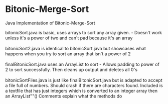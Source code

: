 # Bitonic-Merge-Sort
Java Implementation of Bitonic-Merge-Sort

bitonicSort.java is basic, uses arrays to sort any array given. - Doesn't work unless it's a power of two and can't pad because it's an array <br><br>
bitonicSort2.java is identical to bitonicSort.java but showcases what happens when you try to sort an array that isn't a power of 2 <br><br>
finalBitonicSort.java uses an ArrayList<Integer> to sort - Allows padding to power of 2 to sort successfully. Then cleans up output and deletes all 0's <br><br>
bitonicSortFiles.java is just like finalBitonicSort.java but is adapted to accept a file full of numbers. Should crash if there are characters found. Included is a textfile that has just integers which is converted to an integer array then an ArrayList"<Integer>"() Comments explain what the methods do <br><br>
